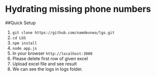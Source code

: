 # Hydrating missing phone numbers

##Quick Setup

1) `git clone https://github.com/namdevneo/lgs.git` <br>
2) `cd LGS` <br>
3) `npm install` <br>
4) `node app.js` <br>
5) In your browser `http://localhost:3000` <br>
6) Please delete first row of given excel <br>
7) Upload excel file and see result <br>
8) We can see the logs in logs folder.